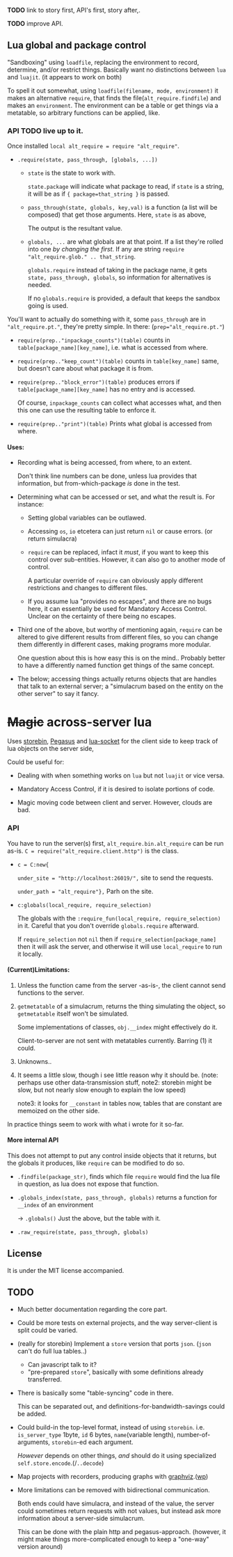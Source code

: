 **TODO** link to story first, API's first, story after,.

**TODO** improve API.

## Lua global and package control
"Sandboxing" using `loadfile`, replacing the environment to record, determine,
and/or restrict things. Basically want no distinctions between `lua` and `luajit`.
(it appears to work on both)

To spell it out somewhat, using `loadfile(filename, mode, environment)` it makes an
alternative `require`, that finds the file(`alt_require.findfile`) and makes
an `environment`. The environment can be a table or get things via a metatable,
so arbitrary functions can be applied, like.

### API  **TODO** live up to it.
Once installed `local alt_require = require "alt_require"`.

* `.require(state, pass_through, [globals, ...])` 

  + `state` is the state to work with.
  
    `state.package` will indicate what package to read, if `state` is a string,
    it will be as if `{ package=that_string }` is passed.
    

  + `pass_through(state, globals, key,val)` is a function (a list will be composed)
    that get those arguments. Here, `state` is as above,

    The output is the resultant value.

  + `globals, ...` are what globals are at that point. If a list they're rolled
    into one *by changing the first*. If any are string
    `require "alt_require.glob." .. that_string`.

    `globals.require` instead of taking in the package name, it gets
    `state, pass_through, globals`, so information for alternatives is needed.
    
    If no `globals.require` is provided, a default that keeps the sandbox going is
    used.

You'll want to actually do something with it, some `pass_through` are in
`"alt_require.pt."`, they're pretty simple. In there: (`prep="alt_require.pt."`)

* `require(prep.."inpackage_counts")(table)` counts in 
   `table[package_name][key_name]`, i.e. what is accessed from where.
* `require(prep.."keep_count")(table)` counts in `table[key_name]`
  same, but doesn't care about what package it is from.
* `require(prep.."block_error")(table)` produces errors if
   `table[package_name][key_name]` has no entry and is accessed.
   
   Of course, `inpackage_counts` can collect what accesses what, and then
   this one can use the resulting table to enforce it.
 
* `require(prep.."print")(table)` Prints what global is accessed from
  where.

#### Uses:

* Recording what is being accessed, from where, to an extent.

  Don't think line numbers can be done, unless lua provides that information,
  but from-which-package *is* done in the test.

* Determining what can be accessed or set, and what the result is.
  For instance:
  + Setting global variables can be outlawed.
  + Accessing `os`, `io` etcetera can just return `nil` or cause errors.
    (or return simulacra)
  + `require` can be replaced, infact it *must*, if you want to keep this
    control over sub-entities. However, it can also go to another mode of
    control.

    A particular override of `require` can obviously apply different
    restrictions and changes to different files.
  + If you assume lua "provides no escapes", and there are no bugs here,
    it can essentially be used for Mandatory Access Control. Unclear on
    the certainty of there being no escapes.

* Third one of the above, but worthy of mentioning again, `require` can be
  altered to give different results from different files, so you can change
  them differently in different cases, making programs more modular.

  One question about this is how easy this is on the mind.. Probably better
  to have a differently named function get things of the same concept.

* The below; accessing things actually returns objects that are handles that
  talk to an external server; a "simulacrum based on the entity on the other
  server" to say it fancy.

# ~~Magic~~ across-server lua
Uses [storebin](https://github.com/o-jasper/storebin),
[Pegasus](https://github.com/EvandroLG/pegasus.lua/) and
[lua-socket](https://github.com/diegonehab/luasocket)
for the client side to keep track of lua objects on the server side,

Could be useful for:

* Dealing with when something works on `lua` but not `luajit` or vice versa.

* Mandatory Access Control, if it is desired to isolate portions of code.

* Magic moving code between client and server. However, clouds are bad.

### API
You have to run the server(s) first, `alt_require.bin.alt_require` can be
run as-is. `C = require("alt_require.client.http")` is the class.

* `c = C:new{`
  
  `under_site = "http://localhost:26019/",`  site to send the requests.

  `under_path = "alt_require"},` Parh on the site.

* `c:globals(local_require, require_selection)`

  The globals with the `:require_fun(local_require, require_selection)` in it.
  Careful that you don't override `globals.require` afterward.
  
  If `require_selection` not `nil` then if `require_selection[package_name]`
  then it will ask the server, and otherwise it will use `local_require`
  to run it locally.

#### (Current)Limitations:

1. Unless the function came from the server -as-is-, the client cannot send
   functions to the server.

2. `getmetatable` of a simulacrum, returns the thing simulating the object,
   so `getmetatable` itself won't be simulated.

   Some implementations of classes, `obj.__index` might effectively do it.

   Client-to-server are not sent with metatables currently. Barring (1)
   it could.

3. Unknowns..

4. It seems a little slow, though i see little reason why it should be.
   (note: perhaps use other data-transmission stuff, note2: storebin might
   be slow, but not nearly slow enough to explain the low speed)
   
   note3: it looks for `__constant` in tables now, tables that are constant
   are memoized on the other side.

In practice things seem to work with what i wrote for it so-far.

#### More internal API
This does not attempt to put any control inside objects that it returns,
but the globals it produces, like `require` can be modified to do so.

* `.findfile(package_str)`, finds which file `require` would find the
  lua file in question, as lua does not expose that function.

* `.globals_index(state, pass_through, globals)` returns a function for `__index`
  of an environment

  &rarr; `.globals()` Just the above, but the table with it.

* `.raw_require(state, pass_through, globals)`

## License
It is under the MIT license accompanied.

## TODO
* Much better documentation regarding the core part.

* Could be more tests on external projects, and the way server-client is
  split could be varied.

* (really for storebin) Implement a `store` version that ports `json`.
  (`json` can't do full lua tables..)
  + Can javascript talk to it?
  + "pre-prepared `store`", basically with some definitions already transferred.

* There is basically some "table-syncing" code in there.

  This can be separated out, and definitions-for-bandwidth-savings could be
  added.

* Could build-in the top-level format, instead of using `storebin`. i.e.
  `is_server_type` 1byte, `id` 6 bytes, `name`(variable length),
  number-of-arguments, `storebin`-ed each argument.

  *However* depends on other things, *and* should do it using specialized
  `self.store.encode`.(/`..decode`)

* Map projects with recorders, producing graphs with
  [graphviz](http://graphviz.org/).([wp](https://en.wikipedia.org/wiki/Graphviz))

* More limitations can be removed with bidirectional communication.

  Both ends could have simulacra, and instead of the value, the server could
  sometimes return requests with not values, but instead ask more information
  about a server-side simulacrum.

  This can be done with the plain http and pegasus-approach.
  (however, it might make things more-complicated enough to keep a "one-way"
   version around)
